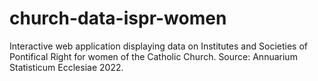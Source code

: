 # church-data-ispr-women
Interactive web application displaying data on Institutes and Societies of Pontifical Right for women of the Catholic Church. Source: Annuarium Statisticum Ecclesiae 2022. 
